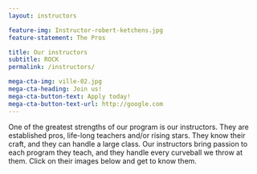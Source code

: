 ```yaml
---
layout: instructors

feature-img: Instructor-robert-ketchens.jpg
feature-statement: The Pros

title: Our instructors
subtitle: ROCK
permalink: /instructors/

mega-cta-img: ville-02.jpg
mega-cta-heading: Join us!
mega-cta-button-text: Apply today!
mega-cta-button-text-url: http://google.com
---
```

One of the greatest strengths of our program is our instructors. They are established pros, life-long teachers and/or rising stars. They know their craft, and they can handle a large class. Our instructors bring passion to each program they teach, and they handle every curveball we throw at them. Click on their images below and get to know them.
